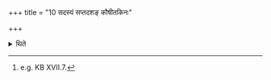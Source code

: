 +++
title = "10 सदस्यं सप्तदशङ् कौषीतकिनः"

+++

<details><summary>थिते</summary>

10. The Kauṣītakins[^1] consider the Sadasya as the seventeenth.  


[^1]: e.g. KB XVII.7.
</details>
